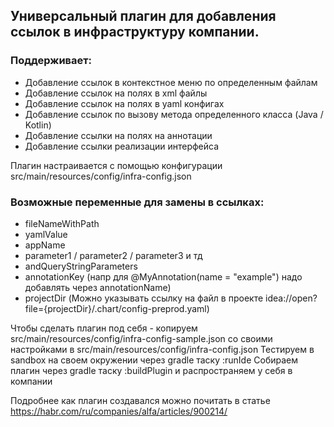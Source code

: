 ## Универсальный плагин для добавления ссылок в инфраструктуру компании.

### Поддерживает:

- Добавление ссылок в контекстное меню по определенным файлам
- Добавление ссылок на полях в xml файлы
- Добавление ссылок на полях в yaml конфигах
- Добавление ссылок по вызову метода определенного класса (Java / Kotlin)
- Добавление ссылки на полях на аннотации
- Добавление ссылки реализации интерфейса

Плагин настраивается с помощью конфигурации src/main/resources/config/infra-config.json

### Возможные переменные для замены в ссылках:

- fileNameWithPath
- yamlValue
- appName
- parameter1 / parameter2 / parameter3 и тд
- andQueryStringParameters
- annotationKey (напр для @MyAnnotation(name = "example") надо добавлять через annotationName)
- projectDir (Можно указывать ссылку на файл в проекте idea://open?file={projectDir}/.chart/config-preprod.yaml)

Чтобы сделать плагин под себя - копируем src/main/resources/config/infra-config-sample.json со своими настройками в src/main/resources/config/infra-config.json
Тестируем в sandbox на своем окружении через gradle таску :runIde
Собираем плагин через gradle таску :buildPlugin и распространяем у себя в компании

Подробнее как плагин создавался можно почитать в статье https://habr.com/ru/companies/alfa/articles/900214/